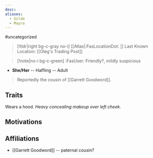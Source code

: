 ```yaml
---
desc:
aliases:
  - Gilda
  - Mayra
---
```

#uncategorized
>[!tldr|right bg-c-gray no-i] [[Atlas|:FasLocationDot: ]] Last Known Location: [[Oleg's Trading Post]]

>[!note|no-i bg-c-green] :FasUser: Friendly?, mildly suspicious

- **She/Her** -- Halfling -- Adult

>Reportedly the cousin of [[Garrett Goodword]].

## Traits
Wears a hood. *Heavy concealing makeup over left cheek.*

## Motivations


## Affiliations
- [[Garrett Goodword]] -- paternal cousin?